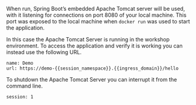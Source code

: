 When run, Spring Boot’s embedded Apache Tomcat server will be used, with it
listening for connections on port 8080 of your local machine. This port was
exposed to the local machine when `docker run` was used to start the
application.

In this case the Apache Tomcat Server is running in the workshop environment. To
access the application and verify it is working you can instead use the
following URL.

```dashboard:create-dashboard
name: Demo
url: https://demo-{{session_namespace}}.{{ingress_domain}}/hello
```

To shutdown the Apache Tomcat Server you can interrupt it from the command
line.

```terminal:interrupt
session: 1
```
